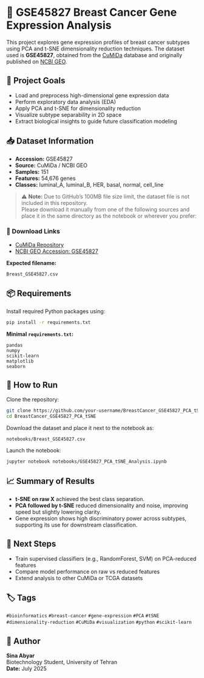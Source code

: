 # 🧬 GSE45827 Breast Cancer Gene Expression Analysis

This project explores gene expression profiles of breast cancer subtypes using PCA and t-SNE dimensionality reduction techniques. The dataset used is **GSE45827**, obtained from the [CuMiDa](https://sbcb.inf.ufrgs.br/cumida) database and originally published on [NCBI GEO](https://www.ncbi.nlm.nih.gov/geo/query/acc.cgi?acc=GSE45827).

## 📌 Project Goals

- Load and preprocess high-dimensional gene expression data  
- Perform exploratory data analysis (EDA)  
- Apply PCA and t-SNE for dimensionality reduction  
- Visualize subtype separability in 2D space  
- Extract biological insights to guide future classification modeling


## 📥 Dataset Information

- **Accession:** GSE45827  
- **Source:** CuMiDa / NCBI GEO  
- **Samples:** 151  
- **Features:** 54,676 genes  
- **Classes:** luminal_A, luminal_B, HER, basal, normal, cell_line  

> ⚠️ **Note:** Due to GitHub’s 100MB file size limit, the dataset file is not included in this repository.  
> Please download it manually from one of the following sources and place it in the same directory as the notebook or wherever you prefer:

### 🔗 Download Links

- [CuMiDa Repository](https://sbcb.inf.ufrgs.br/cumida)  
- [NCBI GEO Accession: GSE45827](https://www.ncbi.nlm.nih.gov/geo/query/acc.cgi?acc=GSE45827)

**Expected filename:**

```
Breast_GSE45827.csv
```

## 📦 Requirements

Install required Python packages using:

```bash
pip install -r requirements.txt
```

**Minimal `requirements.txt`:**

```
pandas
numpy
scikit-learn
matplotlib
seaborn
```

## 🚀 How to Run

Clone the repository:

```bash
git clone https://github.com/your-username/BreastCancer_GSE45827_PCA_tSNE.git
cd BreastCancer_GSE45827_PCA_tSNE
```

Download the dataset and place it next to the notebook as:

```
notebooks/Breast_GSE45827.csv
```

Launch the notebook:

```bash
jupyter notebook notebooks/GSE45827_PCA_tSNE_Analysis.ipynb
```

## 📈 Summary of Results

- **t-SNE on raw X** achieved the best class separation.
- **PCA followed by t-SNE** reduced dimensionality and noise, improving speed but slightly lowering clarity.
- Gene expression shows high discriminatory power across subtypes, supporting its use for downstream classification.

## 🔮 Next Steps

- Train supervised classifiers (e.g., RandomForest, SVM) on PCA-reduced features  
- Compare model performance on raw vs reduced features  
- Extend analysis to other CuMiDa or TCGA datasets

## 🏷️ Tags

`#bioinformatics` `#breast-cancer` `#gene-expression` `#PCA` `#tSNE`  
`#dimensionality-reduction` `#CuMiDa` `#visualization` `#python` `#scikit-learn`

## 👤 Author

**Sina Abyar**  
Biotechnology Student, University of Tehran  
**Date:** July 2025
